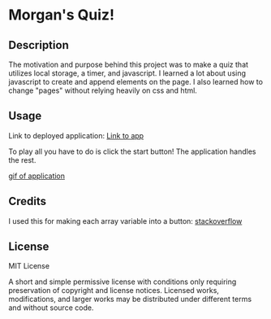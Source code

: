 # Morgan's Quiz!

## Description

The motivation and purpose behind this project was to make a quiz that utilizes local storage, a timer, and javascript. I learned a lot about using javascript to create and append elements on the page. I also learned how to change "pages" without relying heavily on css and html.

## Usage

Link to deployed application: [Link to app]()

To play all you have to do is click the start button! The application handles the rest.


[gif of application](assets/images/screenshot.png)
 

## Credits

I used this for making each array variable into a button: [stackoverflow](https://stackoverflow.com/questions/70708178/create-multiple-buttons-using-array-protoype-foreach-javascript)

## License

MIT License

A short and simple permissive license with conditions only requiring preservation of copyright and license notices. Licensed works, modifications, and larger works may be distributed under different terms and without source code.